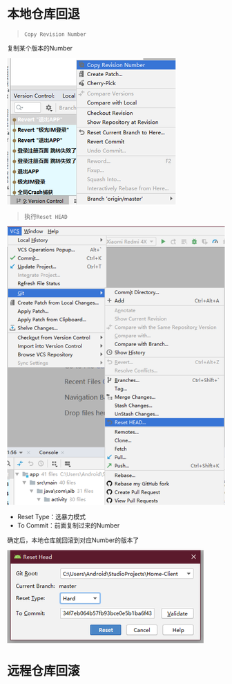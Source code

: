 # 本地仓库回退

> `Copy Revision Number`

复制某个版本的Number

![image-20191031134619347](image-20191031134619347.png)

> 执行`Reset HEAD`

![image-20191031134847056](image-20191031134847056.png)

* Reset Type：选暴力模式
* To Commit：前面复制过来的Number

确定后，本地仓库就回滚到对应Number的版本了

![image-20191031134950743](image-20191031134950743.png)

# 远程仓库回滚

